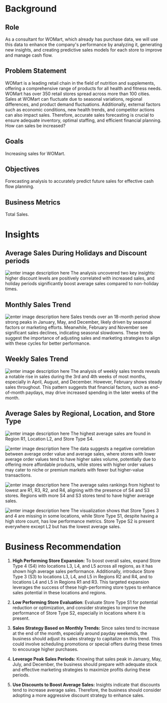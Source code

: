 # Background
## Role
As a consultant for WOMart, which already has purchase data, we will use this data to enhance the company's performance by analyzing it, generating new insights, and creating predictive sales models for each store to improve and manage cash flow.

## Problem Statement
WOMart is a leading retail chain in the field of nutrition and supplements, offering a comprehensive range of products for all health and fitness needs. WOMart has over 350 retail stores spread across more than 100 cities. Sales at WOMart can fluctuate due to seasonal variations, regional differences, and product demand fluctuations. Additionally, external factors such as economic conditions, new health trends, and competitor actions can also impact sales. Therefore, accurate sales forecasting is crucial to ensure adequate inventory, optimal staffing, and efficient financial planning. How can sales be increased?

## Goals
Increasing sales for WOMart.

## Objectives
Forecasting analysis to accurately predict future sales for effective cash flow planning.

## Business Metrics
Total Sales.

# Insights
## Average Sales During Holidays and Discount periods
![enter image description here](https://github.com/rialdiharry/retail_business_EDA_recomendation/blob/main/img/capture5.JPG)
The analysis uncovered two key insights: higher discount levels are positively correlated with increased sales, and holiday periods significantly boost average sales compared to non-holiday times.

## Monthly Sales Trend
![enter image description here](https://github.com/rialdiharry/retail_business_EDA_recomendation/blob/main/img/capture6.JPG)
Sales trends over an 18-month period show strong peaks in January, May, and December, likely driven by seasonal factors or marketing efforts. Meanwhile, February and November see significant sales declines, indicating seasonal slowdowns. These trends suggest the importance of adjusting sales and marketing strategies to align with these cycles for better performance.

## Weekly Sales Trend 
![enter image description here](https://github.com/rialdiharry/retail_business_EDA_recomendation/blob/main/img/capture7.JPG)
The analysis of weekly sales trends reveals a notable rise in sales during the 3rd and 4th weeks of most months, especially in April, August, and December. However, February shows steady sales throughout. This pattern suggests that financial factors, such as end-of-month paydays, may drive increased spending in the later weeks of the month.

## Average Sales by Regional, Location, and Store Type
![enter image description here](https://github.com/rialdiharry/retail_business_EDA_recomendation/blob/main/img/capture1.JPG)
The highest average sales are found in Region R1, Location L2, and Store Type S4.

![enter image description here](https://github.com/rialdiharry/retail_business_EDA_recomendation/blob/main/img/capture2.JPG)
The data suggests a negative correlation between average order value and average sales, where stores with lower average order values tend to have higher sales volume, potentially due to offering more affordable products, while stores with higher order values may cater to niche or premium markets with fewer but higher-value transactions.

![enter image description here](https://github.com/rialdiharry/retail_business_EDA_recomendation/blob/main/img/capture3.JPG)
The average sales rankings from highest to lowest are R1, R3, R2, and R4, aligning with the presence of S4 and S3 stores. Regions with more S4 and S3 stores tend to have higher average sales.

![enter image description here](https://github.com/rialdiharry/retail_business_EDA_recomendation/blob/main/img/capture4.JPG)
The visualization shows that Store Types 3 and 4 are missing in some locations, while Store Type S1, despite having a high store count, has low performance metrics. Store Type S2 is present everywhere except L2 but has the lowest average sales.

# Business Recommendation
1.  **High Performing Store Expansion:**  To boost overall sales, expand Store Type 4 (S4) into locations L3, L4, and L5 across all regions, as it has shown high average sales performance. Additionally, introduce Store Type 3 (S3) to locations L3, L4, and L5 in Regions R2 and R4, and to locations L4 and L5 in Regions R1 and R3. This targeted expansion leverages the success of these high-performing store types to enhance sales potential in these locations and regions.
    
2.  **Low Performing Store Evaluation**: Evaluate Store Type S1 for potential reduction or optimization, and consider strategies to improve the performance of Store Type S2, especially in locations where it is present.
    
3.  **Sales Strategy Based on Monthly Trends:**  Since sales tend to increase at the end of the month, especially around payday weekends, the business should adjust its sales strategy to capitalize on this trend. This could involve scheduling promotions or special offers during these times to encourage higher purchases.
    
4.  **Leverage Peak Sales Periods:**  Knowing that sales peak in January, May, July, and December, the business should prepare with adequate stock and effective marketing strategies to maximize profits during these periods.
    
5.  **Use Discounts to Boost Average Sales:**  Insights indicate that discounts tend to increase average sales. Therefore, the business should consider adopting a more aggressive discount strategy to enhance sales.
